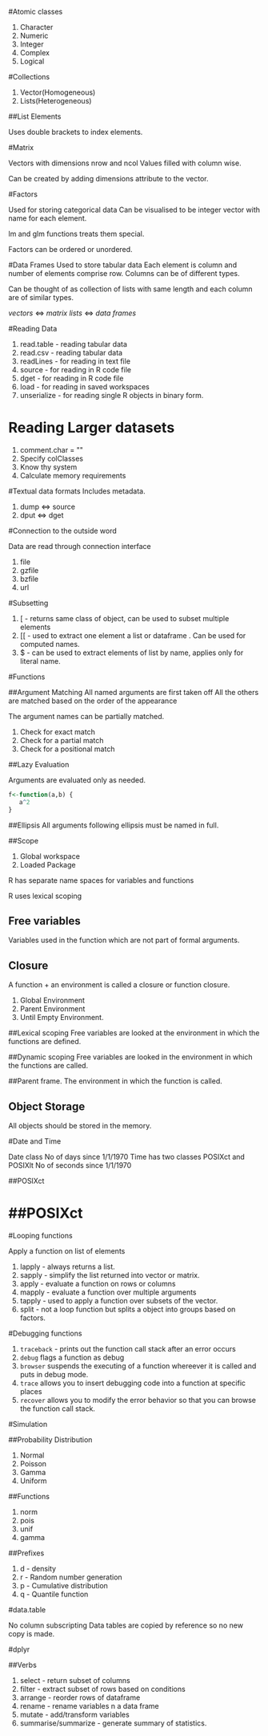#Atomic classes

1. Character
2. Numeric
3. Integer
4. Complex
5. Logical

#Collections

1.  Vector(Homogeneous)
2.  Lists(Heterogeneous)

##List Elements

Uses double brackets to index elements.

#Matrix

Vectors with dimensions nrow and ncol
Values filled with column wise.

Can be created by adding dimensions attribute to the vector.

#Factors

Used for storing categorical data
Can be visualised to be integer vector with name for each element.

lm and glm functions treats them special.

Factors can be ordered or unordered.

#Data Frames
Used to store tabular data
Each element is column and number of elements comprise row. Columns can be of different types.

Can be thought of as collection of lists with same length and each column are of similar types. 

*vectors* <=> *matrix*
*lists*   <=> *data frames*

#Reading Data

1.   read.table - reading tabular data
2.   read.csv - reading tabular data
3.   readLines - for reading in text file
4.   source - for reading in R code file
5.   dget   - for reading in R code file
6.   load - for reading in saved workspaces
7.   unserialize - for reading single R objects in binary form.

# Reading Larger datasets
1.  comment.char = ""
2.  Specify colClasses
3.  Know thy system
4.  Calculate memory requirements

#Textual data formats
Includes metadata.

1.  dump <=> source
2.  dput <=> dget

#Connection to the outside word

Data are read through connection interface
1.  file
2.  gzfile
3.  bzfile
4.  url

#Subsetting
1.   [  - returns same class of object, can be used to subset multiple elements
2.   [[ - used to extract one element a list or dataframe . Can be used for computed names.
3.   $ - can be used to extract elements of list by name, applies only for literal name.


#Functions

##Argument Matching
All named arguments are first taken off
All the others are matched based on the order of the appearance

The argument names can be partially matched.
1.  Check for exact match
2.  Check for a partial match
3.  Check for a positional match

##Lazy Evaluation

Arguments are evaluated only as needed.

```R
f<-function(a,b) {
   a^2
}
```

##Ellipsis
All arguments following ellipsis must be named in full.

##Scope
1.   Global workspace
2.   Loaded Package

R has separate name spaces for variables and functions

R uses lexical scoping

## Free variables
Variables used in the function which are not part of formal arguments.

## Closure
A function  + an environment is called a closure or function closure.

1.   Global Environment
2.   Parent Environment 
3.   Until Empty Environment.

##Lexical scoping
Free variables are looked at the environment in which the functions are defined.

##Dynamic scoping
Free variables are looked in the environment in which the functions are called.

##Parent frame.
The environment in which the function is called.

## Object Storage
All objects should be stored in the memory.

#Date and Time

Date class 
No of days since 1/1/1970
Time has two classes POSIXct and POSIXlt
No of seconds since 1/1/1970


##POSIXct


##POSIXct
=======
#Looping functions

Apply a function on list of elements

1. lapply - always returns a list.
2. sapply - simplify the list returned into vector or matrix.
2. apply  - evaluate a function on rows or columns
3. mapply - evaluate a function over multiple arguments
5. tapply - used to apply a function over subsets of the vector.
6. split - not a loop function but splits a object into groups based on factors.

#Debugging functions

1.  `traceback` - prints out the function call stack after an error occurs
2.  `debug` flags a function as debug
3. `browser` suspends the executing of a function whereever it is called and puts in debug mode.
4.  `trace` allows you to insert debugging code into a function at specific places
5.  `recover` allows you to modify the error behavior so that you can browse the function call stack.

#Simulation

##Probability Distribution

1.  Normal
2.  Poisson
3.  Gamma
4.  Uniform

##Functions

1. norm
2. pois
3. unif
4. gamma

##Prefixes

1.  d - density
2.  r - Random number generation
3.  p - Cumulative distribution
4.  q - Quantile function

#data.table


No column subscripting
Data tables are copied by reference so no new copy is made.

#dplyr

##Verbs
1. select - return subset of columns
2. filter - extract subset of rows based on conditions
3. arrange - reorder rows of dataframe
4. rename  - rename variables n a data frame
5. mutate  - add/transform variables
6. summarise/summarize - generate summary of statistics.


